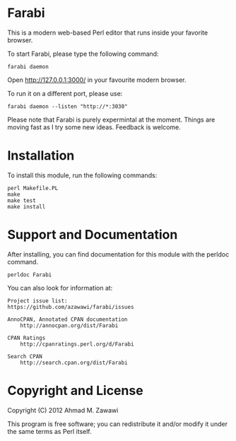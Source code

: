 Farabi
======

This is a modern web-based Perl editor that runs inside your favorite browser.

To start Farabi, please type the following command:

    farabi daemon

Open http://127.0.0.1:3000/ in your favourite modern browser.


To run it on a different port, please use:

    farabi daemon --listen "http://*:3030"

Please note that Farabi is purely expermintal at the moment. Things are moving fast
as I try some new ideas. Feedback is welcome.

Installation
============

To install this module, run the following commands:

    perl Makefile.PL
    make
    make test
    make install

Support and Documentation
=========================

After installing, you can find documentation for this module with the
perldoc command.

    perldoc Farabi

You can also look for information at:

    Project issue list:
	https://github.com/azawawi/farabi/issues

    AnnoCPAN, Annotated CPAN documentation
        http://annocpan.org/dist/Farabi

    CPAN Ratings
        http://cpanratings.perl.org/d/Farabi

    Search CPAN
        http://search.cpan.org/dist/Farabi

Copyright and License
=====================

Copyright (C) 2012 Ahmad M. Zawawi

This program is free software; you can redistribute it and/or modify it
under the same terms as Perl itself.
